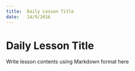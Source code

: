 ```yaml
---
title:  Daily Lesson Title
date:   14/9/2016
---
```


# Daily Lesson Title

Write lesson contents using Markdown format here